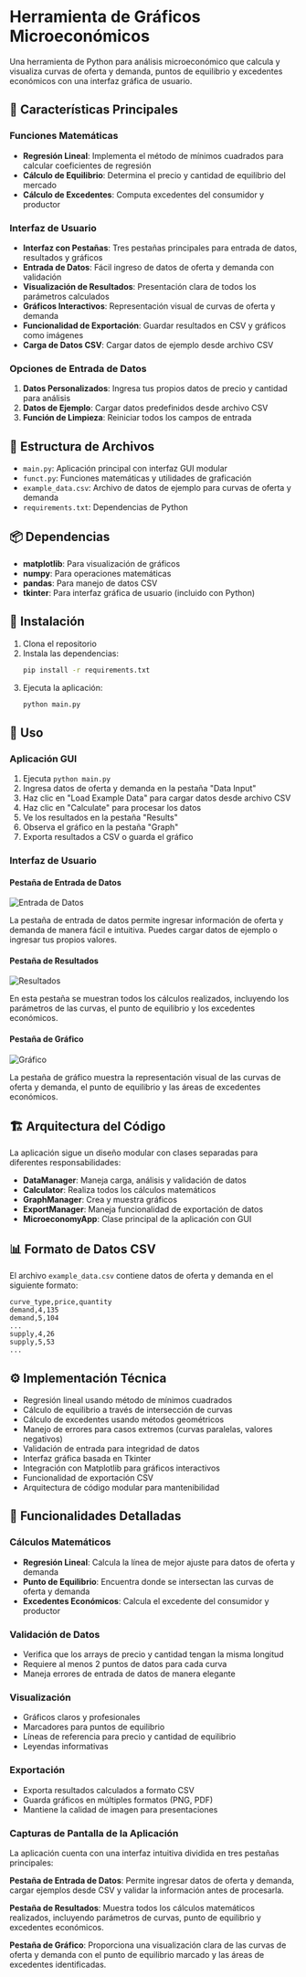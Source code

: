 # Herramienta de Gráficos Microeconómicos

Una herramienta de Python para análisis microeconómico que calcula y visualiza curvas de oferta y demanda, puntos de equilibrio y excedentes económicos con una interfaz gráfica de usuario.

## 🎯 Características Principales

### Funciones Matemáticas
- **Regresión Lineal**: Implementa el método de mínimos cuadrados para calcular coeficientes de regresión
- **Cálculo de Equilibrio**: Determina el precio y cantidad de equilibrio del mercado
- **Cálculo de Excedentes**: Computa excedentes del consumidor y productor

### Interfaz de Usuario
- **Interfaz con Pestañas**: Tres pestañas principales para entrada de datos, resultados y gráficos
- **Entrada de Datos**: Fácil ingreso de datos de oferta y demanda con validación
- **Visualización de Resultados**: Presentación clara de todos los parámetros calculados
- **Gráficos Interactivos**: Representación visual de curvas de oferta y demanda
- **Funcionalidad de Exportación**: Guardar resultados en CSV y gráficos como imágenes
- **Carga de Datos CSV**: Cargar datos de ejemplo desde archivo CSV

### Opciones de Entrada de Datos
1. **Datos Personalizados**: Ingresa tus propios datos de precio y cantidad para análisis
2. **Datos de Ejemplo**: Cargar datos predefinidos desde archivo CSV
3. **Función de Limpieza**: Reiniciar todos los campos de entrada

## 📁 Estructura de Archivos

- `main.py`: Aplicación principal con interfaz GUI modular
- `funct.py`: Funciones matemáticas y utilidades de graficación
- `example_data.csv`: Archivo de datos de ejemplo para curvas de oferta y demanda
- `requirements.txt`: Dependencias de Python

## 📦 Dependencias

- **matplotlib**: Para visualización de gráficos
- **numpy**: Para operaciones matemáticas
- **pandas**: Para manejo de datos CSV
- **tkinter**: Para interfaz gráfica de usuario (incluido con Python)

## 🚀 Instalación

1. Clona el repositorio
2. Instala las dependencias:
   ```bash
   pip install -r requirements.txt
   ```
3. Ejecuta la aplicación:
   ```bash
   python main.py
   ```

## 📖 Uso

### Aplicación GUI
1. Ejecuta `python main.py`
2. Ingresa datos de oferta y demanda en la pestaña "Data Input"
3. Haz clic en "Load Example Data" para cargar datos desde archivo CSV
4. Haz clic en "Calculate" para procesar los datos
5. Ve los resultados en la pestaña "Results"
6. Observa el gráfico en la pestaña "Graph"
7. Exporta resultados a CSV o guarda el gráfico

### Interfaz de Usuario

#### Pestaña de Entrada de Datos
![Entrada de Datos](images/Data_input.png)

La pestaña de entrada de datos permite ingresar información de oferta y demanda de manera fácil e intuitiva. Puedes cargar datos de ejemplo o ingresar tus propios valores.

#### Pestaña de Resultados
![Resultados](images/Results.png)

En esta pestaña se muestran todos los cálculos realizados, incluyendo los parámetros de las curvas, el punto de equilibrio y los excedentes económicos.

#### Pestaña de Gráfico
![Gráfico](images/Graph.png)

La pestaña de gráfico muestra la representación visual de las curvas de oferta y demanda, el punto de equilibrio y las áreas de excedentes económicos.


## 🏗️ Arquitectura del Código

La aplicación sigue un diseño modular con clases separadas para diferentes responsabilidades:

- **DataManager**: Maneja carga, análisis y validación de datos
- **Calculator**: Realiza todos los cálculos matemáticos
- **GraphManager**: Crea y muestra gráficos
- **ExportManager**: Maneja funcionalidad de exportación de datos
- **MicroeconomyApp**: Clase principal de la aplicación con GUI

## 📊 Formato de Datos CSV

El archivo `example_data.csv` contiene datos de oferta y demanda en el siguiente formato:
```csv
curve_type,price,quantity
demand,4,135
demand,5,104
...
supply,4,26
supply,5,53
...
```

## ⚙️ Implementación Técnica

- Regresión lineal usando método de mínimos cuadrados
- Cálculo de equilibrio a través de intersección de curvas
- Cálculo de excedentes usando métodos geométricos
- Manejo de errores para casos extremos (curvas paralelas, valores negativos)
- Validación de entrada para integridad de datos
- Interfaz gráfica basada en Tkinter
- Integración con Matplotlib para gráficos interactivos
- Funcionalidad de exportación CSV
- Arquitectura de código modular para mantenibilidad

## 🔧 Funcionalidades Detalladas

### Cálculos Matemáticos
- **Regresión Lineal**: Calcula la línea de mejor ajuste para datos de oferta y demanda
- **Punto de Equilibrio**: Encuentra donde se intersectan las curvas de oferta y demanda
- **Excedentes Económicos**: Calcula el excedente del consumidor y productor

### Validación de Datos
- Verifica que los arrays de precio y cantidad tengan la misma longitud
- Requiere al menos 2 puntos de datos para cada curva
- Maneja errores de entrada de datos de manera elegante

### Visualización
- Gráficos claros y profesionales
- Marcadores para puntos de equilibrio
- Líneas de referencia para precio y cantidad de equilibrio
- Leyendas informativas

### Exportación
- Exporta resultados calculados a formato CSV
- Guarda gráficos en múltiples formatos (PNG, PDF)
- Mantiene la calidad de imagen para presentaciones

### Capturas de Pantalla de la Aplicación

La aplicación cuenta con una interfaz intuitiva dividida en tres pestañas principales:

**Pestaña de Entrada de Datos**: Permite ingresar datos de oferta y demanda, cargar ejemplos desde CSV y validar la información antes de procesarla.

**Pestaña de Resultados**: Muestra todos los cálculos matemáticos realizados, incluyendo parámetros de curvas, punto de equilibrio y excedentes económicos.

**Pestaña de Gráfico**: Proporciona una visualización clara de las curvas de oferta y demanda con el punto de equilibrio marcado y las áreas de excedentes identificadas.
